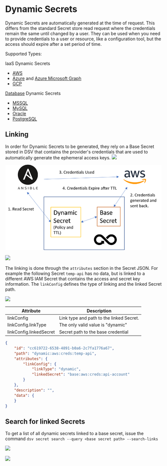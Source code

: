 ﻿[title]: # (Dynamic Secrets)
[tags]: # (DevOps Secrets Vault,DSV,)
[priority]: # (6000)

# Dynamic Secrets

Dynamic Secrets are automatically generated at the time of request. This differs from the standard Secret store read request where the credentials remain the same until changed by a user. They can be used when you need to provide credentials to a user or resource, like a configuration tool, but the access should expire after a set period of time.

Supported Types:

IaaS Dynamic Secrets
* [AWS](iaas/aws.md)
* [Azure](iaas/azure/index.md) and [Azure Microsoft Graph](iaas/azure/msgraph/index.md)
* [GCP](iaas/gcp.md)

[Database](databases/index.md) Dynamic Secrets
* [MSSQL](databases/mssql.md)
* [MySQL](databases/mysql.md)
* [Oracle](databases/oracle.md)
* [PostgreSQL](databases/postgresql.md)


## Linking

In order for Dynamic Secrets to be generated, they rely on a Base Secret stored in DSV that contains the provider's credentials that are used to automatically generate the ephemeral access keys.
![](./images/spacer.png)

![](./images/DynamicSecretLinking.png)

![](./images/spacer.png)

The linking is done through the `attributes` section in the Secret JSON.  For example the following Secret `temp-api` has no data, but is linked to a different AWS IAM Secret that contains the access and secret key information. The `linkConfig` defines the type of linking and the linked Secret path.

![](./images/spacer.png)


| Attribute                 | Description                                                                                       |
| --------------            | ------------------------------                                                                    |
| linkConfig                | Link type and path to the linked Secret.                                                          |
| linkConfig.linkType       | The only valid value is "dynamic"                                                                 |
| linkConfig.linkedSecret   | Secret path to the base credential                                                                |

```json
{
    "id": "cc619722-6538-4891-b0a6-2c7fa1776a67",
    "path": "dynamic:aws:creds:temp-api",
    "attributes": {
        "linkConfig": {
            "linkType": "dynamic",
            "linkedSecret": "base:aws:creds:api-account"
        }
    },
    "description": "",
    "data": {
    }
}
```

## Search for linked Secrets

To get a list of all dynamic secrets linked to a base secret, issue the command `dsv secret search --query <base secret path> --search-links`

![](./images/spacer.png)

![](./images/spacer.png)




